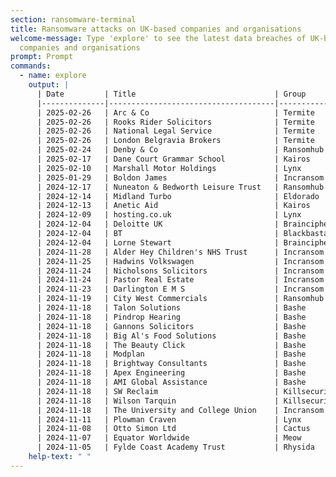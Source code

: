 ```yaml
---
section: ransomware-terminal
title: Ransomware attacks on UK-based companies and organisations
welcome-message: Type 'explore' to see the latest data breaches of UK-based
  companies and organisations
prompt: Prompt
commands:
  - name: explore
    output: |
      | Date         | Title                               | Group        |
      |--------------|-------------------------------------|-------------|
      | 2025-02-26   | Arc & Co                            | Termite      |
      | 2025-02-26   | Rooks Rider Solicitors              | Termite      |
      | 2025-02-26   | National Legal Service              | Termite      |
      | 2025-02-26   | London Belgravia Brokers            | Termite      |
      | 2025-02-24   | Denby & Co                          | Ransomhub    |
      | 2025-02-17   | Dane Court Grammar School           | Kairos       |
      | 2025-02-10   | Marshall Motor Holdings             | Lynx         |
      | 2025-01-29   | Boldon James                        | Incransom    |
      | 2024-12-17   | Nuneaton & Bedworth Leisure Trust   | Ransomhub    |
      | 2024-12-14   | Midland Turbo                       | Eldorado     |
      | 2024-12-13   | Anetic Aid                          | Kairos       |
      | 2024-12-09   | hosting.co.uk                       | Lynx         |
      | 2024-12-04   | Deloitte UK                         | Braincipher  |
      | 2024-12-04   | BT                                  | Blackbasta   |
      | 2024-12-04   | Lorne Stewart                       | Braincipher  |
      | 2024-11-28   | Alder Hey Children's NHS Trust      | Incransom    |
      | 2024-11-25   | Hadwins Volkswagen                  | Incransom    |
      | 2024-11-24   | Nicholsons Solicitors               | Incransom    |
      | 2024-11-24   | Pastor Real Estate                  | Incransom    |
      | 2024-11-23   | Darlington E M S                    | Incransom    |
      | 2024-11-19   | City West Commercials               | Ransomhub    |
      | 2024-11-18   | Talon Solutions                     | Bashe        |
      | 2024-11-18   | Pindrop Hearing                     | Bashe        |
      | 2024-11-18   | Gannons Solicitors                  | Bashe        |
      | 2024-11-18   | Big Al's Food Solutions             | Bashe        |
      | 2024-11-18   | The Beauty Click                    | Bashe        |
      | 2024-11-18   | Modplan                             | Bashe        |
      | 2024-11-18   | Brightway Consultants               | Bashe        |
      | 2024-11-18   | Apex Engineering                    | Bashe        |
      | 2024-11-18   | AMI Global Assistance               | Bashe        |
      | 2024-11-18   | SW Reclaim                          | Killsecurity |
      | 2024-11-18   | Wilson Tarquin                      | Killsecurity |
      | 2024-11-18   | The University and College Union    | Incransom    |
      | 2024-11-11   | Plowman Craven                      | Lynx         |
      | 2024-11-08   | Otto Simon Ltd                      | Cactus       |
      | 2024-11-07   | Equator Worldwide                   | Meow         |
      | 2024-11-05   | Fylde Coast Academy Trust           | Rhysida      |
    help-text: " "
---
```

